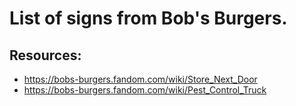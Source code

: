 # List of signs from Bob's Burgers.

## Resources:
- https://bobs-burgers.fandom.com/wiki/Store_Next_Door
- https://bobs-burgers.fandom.com/wiki/Pest_Control_Truck


